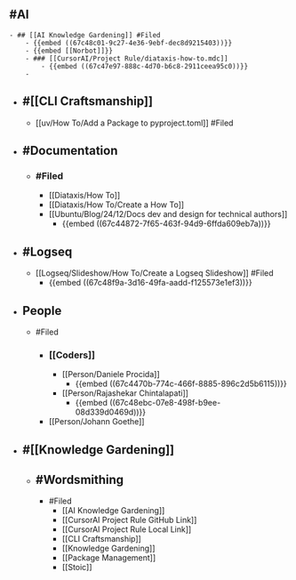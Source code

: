 ## #AI
	- ## [[AI Knowledge Gardening]] #Filed
		- {{embed ((67c48c01-9c27-4e36-9ebf-dec8d9215403))}}
		- {{embed [[Norbot]]}}
		- ### [[CursorAI/Project Rule/diataxis-how-to.mdc]]
			- {{embed ((67c47e97-888c-4d70-b6c8-2911ceea95c0))}}
		-
- ## #[[CLI Craftsmanship]]
	- [[uv/How To/Add a Package to pyproject.toml]] #Filed
- ## #Documentation
	- ### #Filed
		- [[Diataxis/How To]]
		- [[Diataxis/How To/Create a How To]]
		- [[Ubuntu/Blog/24/12/Docs dev and design for technical authors]]
			- {{embed ((67c44872-7f65-463f-94d9-6ffda609eb7a))}}
- ## #Logseq
	- [[Logseq/Slideshow/How To/Create a Logseq Slideshow]] #Filed
		- {{embed ((67c48f9a-3d16-49fa-aadd-f125573e1ef3))}}
- ## People
	- #Filed
		- ### [[Coders]]
			- [[Person/Daniele Procida]]
				- {{embed ((67c4470b-774c-466f-8885-896c2d5b6115))}}
			- [[Person/Rajashekar Chintalapati]]
				- {{embed ((67c48ebc-07e8-498f-b9ee-08d339d0469d))}}
		- [[Person/Johann Goethe]]
- ## #[[Knowledge Gardening]]
	- ## #Wordsmithing
		- #Filed
			- [[AI Knowledge Gardening]]
			- [[CursorAI Project Rule GitHub Link]]
			- [[CursorAI Project Rule Local Link]]
			- [[CLI Craftsmanship]]
			- [[Knowledge Gardening]]
			- [[Package Management]]
			- [[Stoic]]
